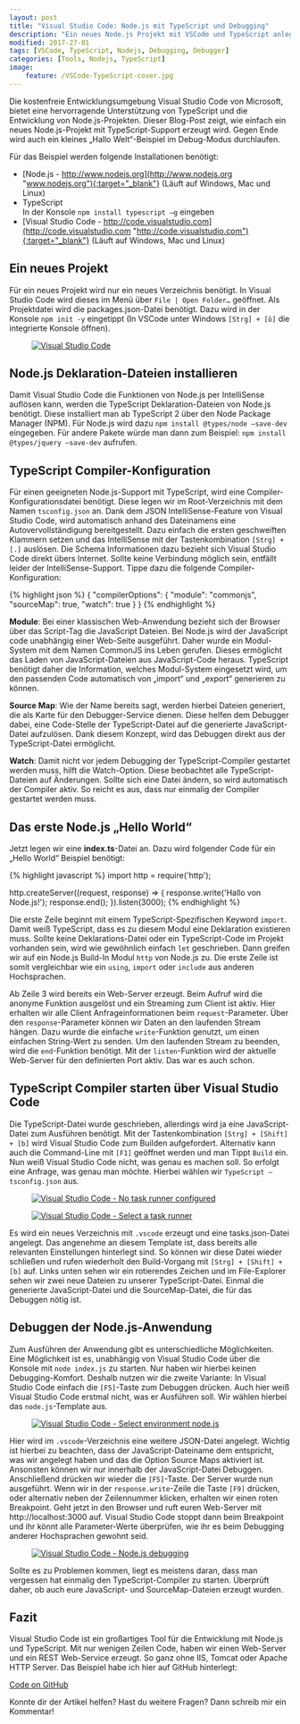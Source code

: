 ```yaml
---
layout: post
title: "Visual Studio Code: Node.js mit TypeScript und Debugging"
description: "Ein neues Node.js Projekt mit VSCode und TypeScript anlegen."
modified: 2017-27-01
tags: [VSCode, TypeScript, Nodejs, Debugging, Debugger]
categories: [Tools, Nodejs, TypeScript]
image:
    feature: /VSCode-TypeScript-cover.jpg
---
```


Die kostenfreie Entwicklungsumgebung Visual Studio Code von Microsoft, bietet eine hervorragende Unterstützung von TypeScript und die Entwicklung von Node.js-Projekten. Dieser Blog-Post zeigt, wie einfach ein neues Node.js-Projekt mit TypeScript-Support erzeugt wird. Gegen Ende wird auch ein kleines „Hallo Welt“-Beispiel im Debug-Modus durchlaufen.  
  <!-- more -->
  
Für das Beispiel werden folgende Installationen benötigt:  
- [Node.js - http://www.nodejs.org](http://www.nodejs.org "www.nodejs.org"){:target="_blank"} (Läuft auf Windows, Mac und Linux)  
- TypeScript  
  In der Konsole `npm install typescript –g` eingeben  
- [Visual Studio Code - http://code.visualstudio.com](http://code.visualstudio.com "http://code.visualstudio.com"){:target="_blank"} (Läuft auf Windows, Mac und Linux)  
  
## Ein neues Projekt
Für ein neues Projekt wird nur ein neues Verzeichnis benötigt. In Visual Studio Code wird dieses im Menü über `File | Open Folder…` geöffnet. Als Projektdatei wird die packages.json-Datei benötigt. Dazu wird in der Konsole `npm init -y` eingetippt (In VSCode unter Windows `[Strg] + [ö]` die integrierte Konsole öffnen).

<figure>
	<a href="/images/02/vscode-npm-init.jpg"><img src="/images/02/vscode-npm-init.jpg" alt="Visual Studio Code"></a>
</figure>

## Node.js Deklaration-Dateien installieren
Damit Visual Studio Code die Funktionen von Node.js per IntelliSense auflösen kann, werden die TypeScript Deklaration-Dateien von Node.js benötigt. Diese installiert man ab TypeScript 2 über den Node Package Manager (NPM). Für Node.js wird dazu `npm install @types/node –save-dev` eingegeben. Für andere Pakete würde man dann zum Beispiel: `npm install @types/jquery –save-dev` aufrufen.

## TypeScript Compiler-Konfiguration
Für einen geeigneten Node.js-Support mit TypeScript, wird eine Compiler-Konfigurationsdatei benötigt. Diese legen wir im Root-Verzeichnis mit dem Namen `tsconfig.json` an. Dank dem JSON IntelliSense-Feature von Visual Studio Code, wird automatisch anhand des Dateinamens eine Autovervollständigung bereitgestellt. Dazu einfach die ersten geschweiften Klammern setzen und das IntelliSense mit der Tastenkombination `[Strg] + [.]` auslösen. Die Schema Informationen dazu bezieht sich Visual Studio Code direkt übers Internet. Sollte keine Verbindung möglich sein, entfällt leider der IntelliSense-Support. Tippe dazu die folgende Compiler-Konfiguration:  
    
{% highlight json %}
{
    "compilerOptions": {
        "module": "commonjs",
        "sourceMap": true,
        "watch": true
    }
}
{% endhighlight %}
  
**Module**: Bei einer klassischen Web-Anwendung bezieht sich der Browser über das Script-Tag die JavaScript Dateien. Bei Node.js wird der JavaScript code unabhängig einer Web-Seite ausgeführt. Daher wurde ein Modul-System mit dem Namen CommonJS ins Leben gerufen. Dieses ermöglicht das Laden von JavaScript-Dateien aus JavaScript-Code heraus. TypeScript benötigt daher die Information, welches Modul-System eingesetzt wird, um den passenden Code automatisch von „import“ und „export“ generieren zu können.    

**Source Map**: Wie der Name bereits sagt, werden hierbei Dateien generiert, die als Karte für den Debugger-Service dienen. Diese helfen dem Debugger dabei, eine Code-Stelle der TypeScript-Datei auf die generierte JavaScript-Datei aufzulösen. Dank diesem Konzept, wird das Debuggen direkt aus der TypeScript-Datei ermöglicht.    

**Watch**: Damit nicht vor jedem Debugging der TypeScript-Compiler gestartet werden muss, hilft die Watch-Option. Diese beobachtet alle TypeScript-Dateien auf Änderungen. Sollte sich eine Datei ändern, so wird automatisch der Compiler aktiv. So reicht es aus, dass nur einmalig der Compiler gestartet werden muss.  
  
## Das erste Node.js „Hello World“
Jetzt legen wir eine **index.ts**-Datei an. Dazu wird folgender Code für ein „Hello World“ Beispiel benötigt:  
  
{% highlight javascript %}
import http = require('http');

http.createServer((request, response) => {
    response.write('Hallo von Node.js!');
    response.end();
}).listen(3000);
{% endhighlight %}
  
Die erste Zeile beginnt mit einem TypeScript-Spezifischen Keyword `import`. Damit weiß TypeScript, dass es zu diesem Modul eine Deklaration existieren muss. Sollte keine Deklarations-Datei oder ein TypeScript-Code im Projekt vorhanden sein, wird wie gewöhnlich einfach `let` geschrieben. Dann greifen wir auf ein Node.js Build-In Modul `http` von Node.js zu. Die erste Zeile ist somit vergleichbar wie ein `using`, `import` oder `include` aus anderen Hochsprachen.  
  
Ab Zeile 3 wird bereits ein Web-Server erzeugt. Beim Aufruf wird die anonyme Funktion ausgelöst und ein Streaming zum Client ist aktiv. Hier erhalten wir alle Client Anfrageinformationen beim `request`-Parameter. Über den `response`-Parameter können wir Daten an den laufenden Stream hängen. Dazu wurde die einfache `write`-Funktion genutzt, um einen einfachen String-Wert zu senden. Um den laufenden Stream zu beenden, wird die `end`-Funktion benötigt.
Mit der `listen`-Funktion wird der aktuelle Web-Server für den definierten Port aktiv. Das war es auch schon.
  
## TypeScript Compiler starten über Visual Studio Code
Die TypeScript-Datei wurde geschrieben, allerdings wird ja eine JavaScript-Datei zum Ausführen benötigt. Mit der Tastenkombination `[Strg] + [Shift] + [b]` wird Visual Studio Code zum Builden aufgefordert. Alternativ kann auch die Command-Line mit `[F1]` geöffnet werden und man Tippt `Build` ein. Nun weiß Visual Studio Code nicht, was genau es machen soll. So erfolgt eine Anfrage, was genau man möchte. Hierbei wählen wir `TypeScript – tsconfig.json` aus.   
  
<figure>
	<a href="/images/02/vscode-no-task-runner-configured.jpg"><img src="/images/02/vscode-no-task-runner-configured.jpg" alt="Visual Studio Code - No task runner configured"></a>
</figure>

<figure>
	<a href="/images/02/vscode-select-a-task-runner-typescript.jpg"><img src="/images/02/vscode-select-a-task-runner-typescript.jpg" alt="Visual Studio Code - Select a task runner"></a>
</figure>


Es wird ein neues Verzeichnis mit `.vscode` erzeugt und eine tasks.json-Datei angelegt. Das angenehme an diesem Template ist, dass bereits alle relevanten Einstellungen hinterlegt sind. So können wir diese Datei wieder schließen und rufen wiederholt den Build-Vorgang mit `[Strg] + [Shift] + [b]` auf. Links unten sehen wir ein rotierendes Zeichen und im File-Explorer sehen wir zwei neue Dateien zu unserer TypeScript-Datei. Einmal die generierte JavaScript-Datei und die SourceMap-Datei, die für das Debuggen nötig ist.
  
## Debuggen der Node.js-Anwendung
Zum Ausführen der Anwendung gibt es unterschiedliche Möglichkeiten. Eine Möglichkeit ist es, unabhängig von Visual Studio Code über die Konsole mit `node index.js` zu starten. Nur haben wir hierbei keinen Debugging-Komfort. Deshalb nutzen wir die zweite Variante: In Visual Studio Code einfach die `[F5]`-Taste zum Debuggen drücken. Auch hier weiß Visual Studio Code erstmal nicht, was er Ausführen soll. Wir wählen hierbei das `node.js`-Template
 aus.   
  
<figure>
	<a href="/images/02/vscode-select-environment-nodejs.jpg"><img src="/images/02/vscode-select-environment-nodejs.jpg" alt="Visual Studio Code - Select environment node.js"></a>
</figure>
  
Hier wird im `.vscode`-Verzeichnis eine weitere JSON-Datei angelegt. Wichtig ist hierbei zu beachten, dass der JavaScript-Dateiname dem entspricht, was wir angelegt haben und das die Option Source Maps aktiviert ist. Ansonsten können wir nur innerhalb der JavaScript-Datei Debuggen. Anschließend drücken wir wieder die `[F5]`-Taste. Der Server wurde nun ausgeführt. Wenn wir in der `response.write`-Zeile die Taste `[F9]` drücken, oder alternativ neben der Zeilennummer klicken, erhalten wir einen roten Breakpoint. Geht jetzt in den Browser und ruft euren Web-Server mit http://localhost:3000 auf. Visual Studio Code stoppt dann beim Breakpoint und ihr könnt alle Parameter-Werte überprüfen, wie ihr es beim Debugging anderer Hochsprachen gewohnt seid.  
  
<figure>
	<a href="/images/02/vscode-nodejs-debugging.jpg"><img src="/images/02/vscode-nodejs-debugging.jpg" alt="Visual Studio Code - Node.js debugging"></a>
</figure>
  
Sollte es zu Problemen kommen, liegt es meistens daran, dass man vergessen hat einmalig den TypeScript-Compiler zu starten. Überprüft daher, ob auch eure JavaScript- und SourceMap-Dateien erzeugt wurden.
  
## Fazit
Visual Studio Code ist ein großartiges Tool für die Entwicklung mit Node.js und TypeScript. Mit nur wenigen Zeilen Code, haben wir einen Web-Server und ein REST Web-Service erzeugt. So ganz ohne IIS, Tomcat oder Apache HTTP Server.
Das Beispiel habe ich hier auf GitHub hinterlegt: 
  
  <div markdown="0"><a href="https://github.com/GregorBiswanger/VSCodeNodejsTypeScriptSample" target="_blank" class="btn btn-success">Code on GitHub</a></div>
  
Konnte dir der Artikel helfen? Hast du weitere Fragen? Dann schreib mir ein Kommentar!
